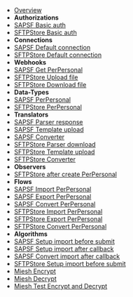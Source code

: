 - [Overview](overview.md)
- **Authorizations**
- [SAPSF Basic auth](authorizations/SAPSuccessFactors-auth_basic.md)
- [SFTPStore Basic auth](authorizations/SFTPStore-auth_basic.md)
- **Connections**
- [SAPSF Default connection](connections/SAPSuccessFactors-connection.md)
- [SFTPStore Default connection](connections/SFTPStore-connection.md)
- **Webhooks**
- [SAPSF Get PerPersonal](webhooks/SAPSuccessFactors-get_perpersonal.md)
- [SFTPStore Upload file](webhooks/SFTPStore-upload_file.md)
- [SFTPStore Download file](webhooks/SFTPStore-download_file.md)
- **Data-Types**
- [SAPSF PerPersonal](data-types/SAPSuccessFactors-PerPersonal.md)
- [SFTPStore PerPersonal](data-types/SFTPStore-PerPersonal.md)
- **Translators**
- [SAPSF Parser response](translators/parse_from_sapsf_api_response_to_sapsf_perpersonal.md)
- [SAPSF Template upload](translators/parse_from_sapsf_perpersonal_to_sftp_server_upload_request.md)
- [SAPSF Converter](translators/parse_from_sapsf_to_sftpstore_perpersonal.md)
- [SFTPStore Parser download](translators/parse_from_sftp_server_download_response_to_sftpstore_perpersonal.md)
- [SFTPStore Template upload](translators/parse_from_sftpstore_perpersonal_to_sftp_server_upload_request.md)
- [SFTPStore Converter](translators/parse_from_sftpstore_to_sapsf_perpersonal.md)
- **Observers**
- [SFTPStore after create PerPersonal](observers/SFTPStore-PerPersonal-throw_after_creating.md)
- **Flows**
- [SAPSF Import PerPersonal](flows/do_import_from_sapsf_perpersonal.md)
- [SAPSF Export PerPersonal](flows/do_export_from_sapsf_to_sftp_server_perpersonal.md)
- [SAPSF Convert PerPersonal](flows/do_convert_from_sapsf_to_sftpstore_perpersonal.md)
- [SFTPStore Import PerPersonal](flows/do_import_from_sftp_server_perpersonal.md)
- [SFTPStore Export PerPersonal](flows/do_export_from_sftpstore_to_sftp_server_perpersonal.md)
- [SFTPStore Convert PerPersonal](flows/do_convert_from_sftpstore_to_sapsf_perpersonal.md)
- **Algorithms**
- [SAPSF Setup import before submit](algorithms/sapsf-setup_import_before_submit.md)
- [SAPSF Setup import after callback](algorithms/sapsf-setup_import_next_page_after_callback.md)
- [SAPSF Convert import after callback](algorithms/sapsf-convert_import_perpersonal_after_callback.md)
- [SFTPStore Setup import before submit](algorithms/sftpstore-setup_import_before_submit.md)
- [Miesh Encrypt](algorithms/miesh-encrypt.md)
- [Miesh Decrypt](algorithms/miesh-decrypt.md)
- [Miesh Test Encrypt and Decrypt](algorithms/miesh-encrypt-decrypt.md)
